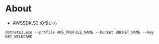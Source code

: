 # About
 
* AWSSDK.S3 の使い方

```
dotnets3.exe --profile AWS_PROFILE_NAME --bucket BUCKET_NAME --key KEY_WILDCARD
```

